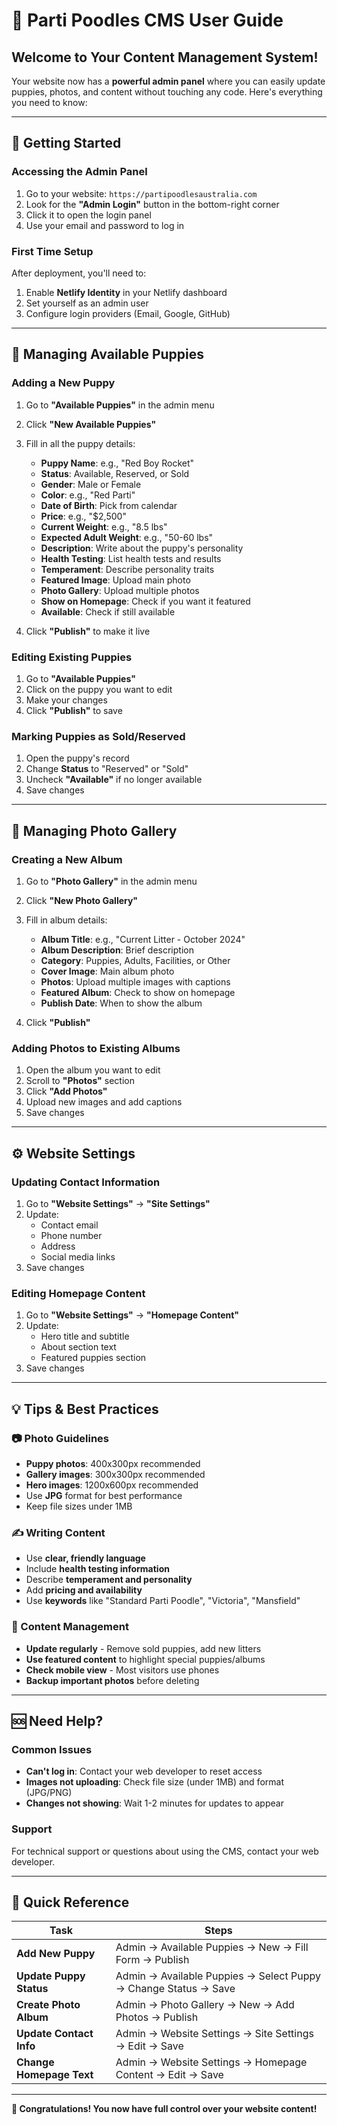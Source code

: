 # 🐩 Parti Poodles CMS User Guide

## Welcome to Your Content Management System!

Your website now has a **powerful admin panel** where you can easily update puppies, photos, and content without touching any code. Here's everything you need to know:

---

## 🚀 **Getting Started**

### **Accessing the Admin Panel**
1. Go to your website: `https://partipoodlesaustralia.com`
2. Look for the **"Admin Login"** button in the bottom-right corner
3. Click it to open the login panel
4. Use your email and password to log in

### **First Time Setup**
After deployment, you'll need to:
1. Enable **Netlify Identity** in your Netlify dashboard
2. Set yourself as an admin user
3. Configure login providers (Email, Google, GitHub)

---

## 📝 **Managing Available Puppies**

### **Adding a New Puppy**
1. Go to **"Available Puppies"** in the admin menu
2. Click **"New Available Puppies"**
3. Fill in all the puppy details:
   - **Puppy Name**: e.g., "Red Boy Rocket"
   - **Status**: Available, Reserved, or Sold
   - **Gender**: Male or Female
   - **Color**: e.g., "Red Parti"
   - **Date of Birth**: Pick from calendar
   - **Price**: e.g., "$2,500"
   - **Current Weight**: e.g., "8.5 lbs"
   - **Expected Adult Weight**: e.g., "50-60 lbs"
   - **Description**: Write about the puppy's personality
   - **Health Testing**: List health tests and results
   - **Temperament**: Describe personality traits
   - **Featured Image**: Upload main photo
   - **Photo Gallery**: Upload multiple photos
   - **Show on Homepage**: Check if you want it featured
   - **Available**: Check if still available

4. Click **"Publish"** to make it live

### **Editing Existing Puppies**
1. Go to **"Available Puppies"**
2. Click on the puppy you want to edit
3. Make your changes
4. Click **"Publish"** to save

### **Marking Puppies as Sold/Reserved**
1. Open the puppy's record
2. Change **Status** to "Reserved" or "Sold"
3. Uncheck **"Available"** if no longer available
4. Save changes

---

## 📸 **Managing Photo Gallery**

### **Creating a New Album**
1. Go to **"Photo Gallery"** in the admin menu
2. Click **"New Photo Gallery"**
3. Fill in album details:
   - **Album Title**: e.g., "Current Litter - October 2024"
   - **Album Description**: Brief description
   - **Category**: Puppies, Adults, Facilities, or Other
   - **Cover Image**: Main album photo
   - **Photos**: Upload multiple images with captions
   - **Featured Album**: Check to show on homepage
   - **Publish Date**: When to show the album

4. Click **"Publish"**

### **Adding Photos to Existing Albums**
1. Open the album you want to edit
2. Scroll to **"Photos"** section
3. Click **"Add Photos"**
4. Upload new images and add captions
5. Save changes

---

## ⚙️ **Website Settings**

### **Updating Contact Information**
1. Go to **"Website Settings"** → **"Site Settings"**
2. Update:
   - Contact email
   - Phone number
   - Address
   - Social media links
3. Save changes

### **Editing Homepage Content**
1. Go to **"Website Settings"** → **"Homepage Content"**
2. Update:
   - Hero title and subtitle
   - About section text
   - Featured puppies section
3. Save changes

---

## 💡 **Tips & Best Practices**

### **📷 Photo Guidelines**
- **Puppy photos**: 400x300px recommended
- **Gallery images**: 300x300px recommended
- **Hero images**: 1200x600px recommended
- Use **JPG** format for best performance
- Keep file sizes under 1MB

### **✍️ Writing Content**
- Use **clear, friendly language**
- Include **health testing information**
- Describe **temperament and personality**
- Add **pricing and availability**
- Use **keywords** like "Standard Parti Poodle", "Victoria", "Mansfield"

### **🔄 Content Management**
- **Update regularly** - Remove sold puppies, add new litters
- **Use featured content** to highlight special puppies/albums
- **Check mobile view** - Most visitors use phones
- **Backup important photos** before deleting

---

## 🆘 **Need Help?**

### **Common Issues**
- **Can't log in**: Contact your web developer to reset access
- **Images not uploading**: Check file size (under 1MB) and format (JPG/PNG)
- **Changes not showing**: Wait 1-2 minutes for updates to appear

### **Support**
For technical support or questions about using the CMS, contact your web developer.

---

## 🎯 **Quick Reference**

| Task | Steps |
|------|--------|
| **Add New Puppy** | Admin → Available Puppies → New → Fill Form → Publish |
| **Update Puppy Status** | Admin → Available Puppies → Select Puppy → Change Status → Save |
| **Create Photo Album** | Admin → Photo Gallery → New → Add Photos → Publish |
| **Update Contact Info** | Admin → Website Settings → Site Settings → Edit → Save |
| **Change Homepage Text** | Admin → Website Settings → Homepage Content → Edit → Save |

---

**🎉 Congratulations! You now have full control over your website content!**